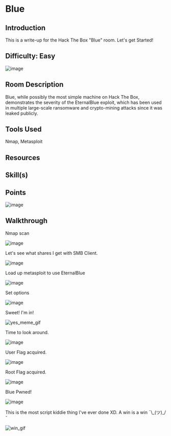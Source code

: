 # Blue
## Introduction
This is a write-up for the Hack The Box "Blue" room. Let's get Started!

## Difficulty: Easy
![image](https://github.com/zrmartin71/HTB_Write_Ups/assets/54414820/21a49280-314e-4028-9e57-11d78f0ed1f1)

## Room Description
Blue, while possibly the most simple machine on Hack The Box, demonstrates the severity of the EternalBlue exploit, which has been used in multiple large-scale ransomware and crypto-mining attacks since it was leaked publicly.

## Tools Used
Nmap, Metasploit

## Resources


## Skill(s)


## Points
![image](https://github.com/zrmartin71/HTB_Write_Ups/assets/54414820/a604e486-b35e-4871-b908-3e2b8ad406ce)

## Walkthrough
Nmap scan

![image](https://github.com/zrmartin71/HTB_Write_Ups/assets/54414820/3145c67c-f8a9-4c3d-98d2-cbe97c185c9c)

Let's see what shares I get with SMB Client.

![image](https://github.com/zrmartin71/HTB_Write_Ups/assets/54414820/7cb4f49b-19c8-4e5a-aaf0-e3d2f4a64d5c)

Load up metasploit to use EternalBlue

![image](https://github.com/zrmartin71/HTB_Write_Ups/assets/54414820/4c933405-3f64-45b8-a5a7-605459a062e9)

Set options

![image](https://github.com/zrmartin71/HTB_Write_Ups/assets/54414820/cffa860b-c778-43bc-93e5-66c6eca650cd)

Sweet! I'm in!

![yes_meme_gif](https://github.com/zrmartin71/HTB_Write_Ups/assets/54414820/a24ecfa5-2b91-4d31-adc3-84eba37a6e5c)

Time to look around.

![image](https://github.com/zrmartin71/HTB_Write_Ups/assets/54414820/ad799a53-2073-4153-b523-4f3f64acf9a8)

User Flag acquired.

![image](https://github.com/zrmartin71/HTB_Write_Ups/assets/54414820/db525c1c-239b-4950-9b5b-582eeb071c4f)

Root Flag acquired.

![image](https://github.com/zrmartin71/HTB_Write_Ups/assets/54414820/fca85ba9-c100-42f3-8bff-a9cf0a8d8569)

Blue Pwned!

![image](https://github.com/zrmartin71/HTB_Write_Ups/assets/54414820/27c59450-ee1c-40a4-853b-2af4e49d1659)

This is the most script kiddie thing I've ever done XD. A win is a win ¯\\\_(ツ)_/¯

![win_gif](https://github.com/zrmartin71/HTB_Write_Ups/assets/54414820/adc16bc9-3b19-4e99-92ae-78b94b3aa4d1)

